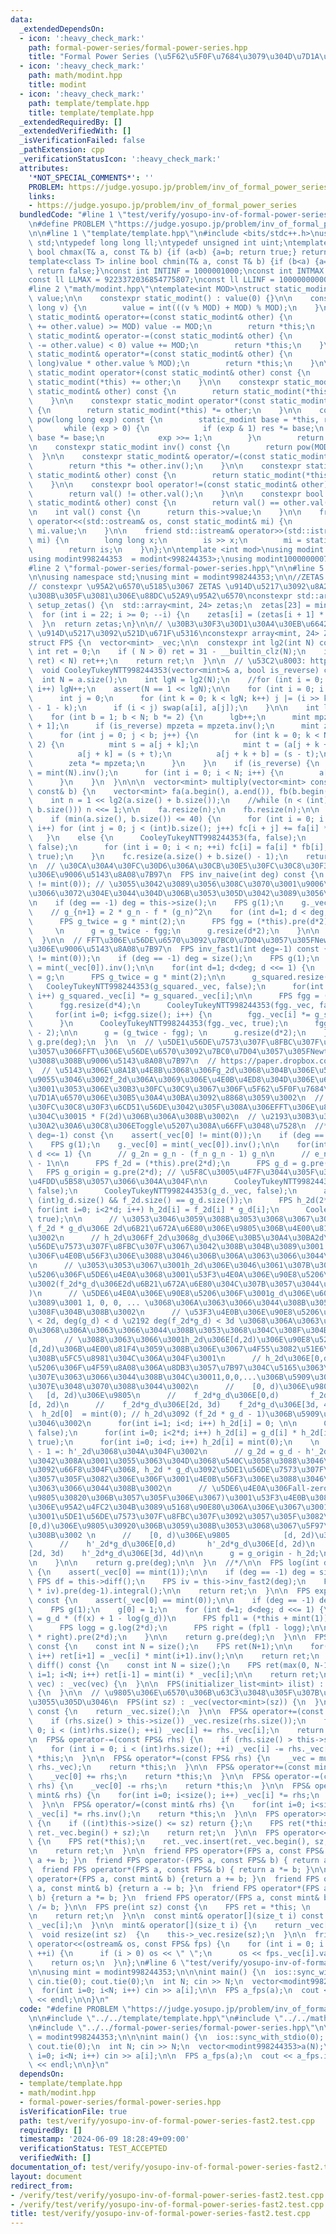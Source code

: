 ```yaml
---
data:
  _extendedDependsOn:
  - icon: ':heavy_check_mark:'
    path: formal-power-series/formal-power-series.hpp
    title: "Formal Power Series (\u5F62\u5F0F\u7684\u3079\u304D\u7D1A\u6570)"
  - icon: ':heavy_check_mark:'
    path: math/modint.hpp
    title: modint
  - icon: ':heavy_check_mark:'
    path: template/template.hpp
    title: template/template.hpp
  _extendedRequiredBy: []
  _extendedVerifiedWith: []
  _isVerificationFailed: false
  _pathExtension: cpp
  _verificationStatusIcon: ':heavy_check_mark:'
  attributes:
    '*NOT_SPECIAL_COMMENTS*': ''
    PROBLEM: https://judge.yosupo.jp/problem/inv_of_formal_power_series
    links:
    - https://judge.yosupo.jp/problem/inv_of_formal_power_series
  bundledCode: "#line 1 \"test/verify/yosupo-inv-of-formal-power-series-fast2.test.cpp\"\
    \n#define PROBLEM \"https://judge.yosupo.jp/problem/inv_of_formal_power_series\"\
    \n\n#line 1 \"template/template.hpp\"\n#include <bits/stdc++.h>\nusing namespace\
    \ std;\ntypedef long long ll;\ntypedef unsigned int uint;\ntemplate<class T> inline\
    \ bool chmax(T& a, const T& b) {if (a<b) {a=b; return true;} return false;}\n\
    template<class T> inline bool chmin(T& a, const T& b) {if (b<a) {a=b; return true;}\
    \ return false;}\nconst int INTINF = 1000001000;\nconst int INTMAX = 2147483647;\n\
    const ll LLMAX = 9223372036854775807;\nconst ll LLINF = 1000000000000000000;\n\
    #line 2 \"math/modint.hpp\"\ntemplate<int MOD>\nstruct static_modint {\n    int\
    \ value;\n\n    constexpr static_modint() : value(0) {}\n\n    constexpr static_modint(long\
    \ long v) {\n        value = int(((v % MOD) + MOD) % MOD);\n    }\n\n    constexpr\
    \ static_modint& operator+=(const static_modint& other) {\n        if ((value\
    \ += other.value) >= MOD) value -= MOD;\n        return *this;\n    }\n\n    constexpr\
    \ static_modint& operator-=(const static_modint& other) {\n        if ((value\
    \ -= other.value) < 0) value += MOD;\n        return *this;\n    }\n\n    constexpr\
    \ static_modint& operator*=(const static_modint& other) {\n        value = int((long\
    \ long)value * other.value % MOD);\n        return *this;\n    }\n\n    constexpr\
    \ static_modint operator+(const static_modint& other) const {\n        return\
    \ static_modint(*this) += other;\n    }\n\n    constexpr static_modint operator-(const\
    \ static_modint& other) const {\n        return static_modint(*this) -= other;\n\
    \    }\n\n    constexpr static_modint operator*(const static_modint& other) const\
    \ {\n        return static_modint(*this) *= other;\n    }\n\n    constexpr static_modint\
    \ pow(long long exp) const {\n        static_modint base = *this, res = 1;\n \
    \       while (exp > 0) {\n            if (exp & 1) res *= base;\n           \
    \ base *= base;\n            exp >>= 1;\n        }\n        return res;\n    }\n\
    \n    constexpr static_modint inv() const {\n        return pow(MOD - 2);\n  \
    \  }\n\n    constexpr static_modint& operator/=(const static_modint& other) {\n\
    \        return *this *= other.inv();\n    }\n\n    constexpr static_modint operator/(const\
    \ static_modint& other) const {\n        return static_modint(*this) /= other;\n\
    \    }\n\n    constexpr bool operator!=(const static_modint& other) const {\n\
    \        return val() != other.val();\n    }\n\n    constexpr bool operator==(const\
    \ static_modint& other) const {\n        return val() == other.val();\n    }\n\
    \n    int val() const {\n      return this->value;\n    }\n\n    friend std::ostream&\
    \ operator<<(std::ostream& os, const static_modint& mi) {\n        return os <<\
    \ mi.value;\n    }\n\n    friend std::istream& operator>>(std::istream& is, static_modint&\
    \ mi) {\n        long long x;\n        is >> x;\n        mi = static_modint(x);\n\
    \        return is;\n    }\n};\n\ntemplate <int mod>\nusing modint = static_modint<mod>;\n\
    using modint998244353  = modint<998244353>;\nusing modint1000000007 = modint<1000000007>;\n\
    #line 2 \"formal-power-series/formal-power-series.hpp\"\n\n#line 5 \"formal-power-series/formal-power-series.hpp\"\
    \n\nusing namespace std;\nusing mint = modint998244353;\n\n//ZETAS = {1,998244352,911660635,372528824,929031873,452798380,922799308,781712469,476477967,166035806,258648936,584193783,63912897,350007156,666702199,968855178,629671588,24514907,996173970,363395222,565042129,733596141,267099868,15311432};\n\
    // constexpr \u95A2\u6570\u5185\u3067 ZETAS \u914D\u5217\u3092\u8A2D\u5B9A\u3059\
    \u308B\u305F\u3081\u306E\u88DC\u52A9\u95A2\u6570\nconstexpr std::array<mint, 24>\
    \ setup_zetas() {\n  std::array<mint, 24> zetas;\n  zetas[23] = mint(3).pow(119);\n\
    \  for (int i = 22; i >= 0; --i) {\n    zetas[i] = (zetas[i + 1] * zetas[i + 1]);\n\
    \  }\n  return zetas;\n}\n\n// \u30B3\u30F3\u30D1\u30A4\u30EB\u6642\u306B ZETAS\
    \ \u914D\u5217\u3092\u521D\u671F\u5316\nconstexpr array<mint, 24> ZETAS = setup_zetas();\n\
    struct FPS {\n  vector<mint> _vec;\n\n  constexpr int lg2(int N) const {\n   \
    \ int ret = 0;\n    if ( N > 0) ret = 31 - __builtin_clz(N);\n    if ((1LL <<\
    \ ret) < N) ret++;\n    return ret;\n  }\n\n  // \u53C2\u8003: https://www.creativ.xyz/fast-fourier-transform/\n\
    \  void CooleyTukeyNTT998244353(vector<mint>& a, bool is_reverse) const {\n  \
    \  int N = a.size();\n    int lgN = lg2(N);\n    //for (int i = 0; 1 << i < N;\
    \ i++) lgN++;\n    assert(N == 1 << lgN);\n\n    for (int i = 0; i < N; i++) {\n\
    \      int j = 0;\n      for (int k = 0; k < lgN; k++) j |= (i >> k & 1) << (lgN\
    \ - 1 - k);\n      if (i < j) swap(a[i], a[j]);\n    }\n\n    int lgb = -1;\n\
    \    for (int b = 1; b < N; b *= 2) {\n      lgb++;\n      mint mpzeta = ZETAS[lgb\
    \ + 1];\n      if (is_reverse) mpzeta = mpzeta.inv();\n      mint zeta = 1;\n\n\
    \      for (int j = 0; j < b; j++) {\n        for (int k = 0; k < N; k += b *\
    \ 2) {\n          mint s = a[j + k];\n          mint t = (a[j + k + b] * zeta);\n\
    \          a[j + k] = (s + t);\n          a[j + k + b] = (s - t);\n        }\n\
    \        zeta *= mpzeta;\n      }\n    }\n    if (is_reverse) {\n      mint size_inv\
    \ = mint(N).inv();\n      for (int i = 0; i < N; i++) {\n        a[i] *= size_inv;\n\
    \      }\n    }\n  }\n\n\n  vector<mint> multiply(vector<mint> const& a, vector<mint>\
    \ const& b) {\n    vector<mint> fa(a.begin(), a.end()), fb(b.begin(), b.end());\n\
    \    int n = 1 << lg2(a.size() + b.size());\n    //while (n < (int)(a.size() +\
    \ b.size())) n <<= 1;\n\n    fa.resize(n);\n    fb.resize(n);\n\n    vector<mint>fc(n);\n\
    \    if (min(a.size(), b.size()) <= 40) {\n      for (int i = 0; i < (int)a.size();\
    \ i++) for (int j = 0; j < (int)b.size(); j++) fc[i + j] += fa[i] * fb[j];\n \
    \   }\n    else {\n      CooleyTukeyNTT998244353(fa, false);\n      CooleyTukeyNTT998244353(fb,\
    \ false);\n      for (int i = 0; i < n; ++i) fc[i] = fa[i] * fb[i];\n      CooleyTukeyNTT998244353(fc,\
    \ true);\n    }\n    fc.resize(a.size() + b.size() - 1);\n    return fc;\n  }\n\
    \n  // \u30CA\u30A4\u30FC\u30D6\u306A\u30CB\u30E5\u30FC\u30C8\u30F3\u6CD5\u3067\
    \u306E\u9006\u5143\u8A08\u7B97\n  FPS inv_naive(int deg) const {\n    assert(_vec[0]\
    \ != mint(0)); // \u3055\u3042\u3089\u3056\u308C\u3070\u3001\u9006\u5143\u306E\
    \u3066\u3072\u304E\u3044\u304D\u306B\u3053\u305D\u3042\u3089\u3056\u308C\u3002\
    \n    if (deg == -1) deg = this->size();\n    FPS g(1);\n    g._vec[0] = mint(_vec[0]).inv();\n\
    \    // g_{n+1} = 2 * g_n - f * (g_n)^2\n    for (int d=1; d < deg; d <<= 1) {\n\
    \      FPS g_twice = g * mint(2);\n      FPS fgg = (*this).pre(d*2) * g * g;\n\
    \     \n      g = g_twice - fgg;\n      g.resize(d*2);\n    }\n\n    return g.pre(deg);\n\
    \  }\n\n  // FFT\u306E\u56DE\u6570\u3092\u7BC0\u7D04\u3057\u305FNewton\u6CD5\u3067\
    \u306E\u9006\u5143\u8A08\u7B97\n  FPS inv_fast1(int deg=-1) const {\n    assert(_vec[0]\
    \ != mint(0));\n    if (deg == -1) deg = size();\n    FPS g(1);\n    g._vec[0]\
    \ = mint(_vec[0]).inv();\n\n    for(int d=1; d<deg; d <<= 1) {\n      FPS g_squared\
    \ = g;\n      FPS g_twice = g * mint(2);\n\n      g_squared.resize(d*4);\n   \
    \   CooleyTukeyNTT998244353(g_squared._vec, false);\n      for(int i=0; i<g_squared.size();\
    \ i++) g_squared._vec[i] *= g_squared._vec[i];\n\n      FPS fgg = (*this).pre(d*2);\n\
    \      fgg.resize(d*4);\n      CooleyTukeyNTT998244353(fgg._vec, false);\n\n \
    \     for(int i=0; i<fgg.size(); i++) {\n        fgg._vec[i] *= g_squared._vec[i];\n\
    \      }\n      CooleyTukeyNTT998244353(fgg._vec, true);\n      fgg.resize(d*4\
    \ - 2);\n\n      g = (g_twice - fgg); \n      g.resize(d*2);\n    }\n\n    return\
    \ g.pre(deg);\n  }\n  \n  // \u5DE1\u56DE\u7573\u307F\u8FBC\u307F\u3092\u5229\u7528\
    \u3057\u3066FFT\u306E\u56DE\u6570\u3092\u7BC0\u7D04\u3057\u305FNewton\u6CD5\u306B\
    \u3088\u308B\u9006\u5143\u8A08\u7B97\n  // https://paper.dropbox.com/doc/fps--CQCZhUV1oN9UT3BCLrowhxgzAg-EoHXQDZxfduAB8wD1PMBW\n\
    \  // \u5143\u306E\u8A18\u4E8B\u3068\u306Fg_2d\u3068\u304B\u306E\u547D\u540D\u304C\
    \u9055\u3046\u3002f_2d\u306A\u3069\u306E\u4E0B\u4ED8\u304D\u306E\u6570\u5B57\u306F\
    \u3001\u3053\u306E\u30B3\u30FC\u30C9\u3067\u306F\u5F62\u5F0F\u7684\u3079\u304D\
    \u7D1A\u6570\u306E\u30B5\u30A4\u30BA\u3092\u8868\u3059\u3002\n  // \u30CB\u30E5\
    \u30FC\u30C8\u30F3\u6CD51\u56DE\u3042\u305F\u308A\u306EFFT\u306E\u8A08\u7B97\u91CF\
    \u304C\u30015 * F(2d)\u306B\u306A\u308B\u3002\n  // \u2193\u30B3\u30E1\u30F3\u30C8\
    \u30A2\u30A6\u30C8\u306EToggle\u5207\u308A\u66FF\u3048\u7528\n  //*\n  FPS inv_fast2(int\
    \ deg=-1) const {\n    assert(_vec[0] != mint(0));\n    if (deg == -1) deg = size();\n\
    \    FPS g(1);\n    g._vec[0] = mint(_vec[0]).inv();\n\n    for(int d=1; d<deg;\
    \ d <<= 1) {\n      // g_2n = g_n - (f_n g_n - 1) g_n\n      // e_n := f_n g_n\
    \ - 1\n\n      FPS f_2d = (*this).pre(2*d);\n      FPS g_d = g.pre(2*d);\n   \
    \   FPS g_origin = g.pre(2*d); // \u5F8C\u3005\u4F7F\u3044\u305F\u3044\u306E\u3067\
    \u4FDD\u5B58\u3057\u3066\u304A\u304F\n\n      CooleyTukeyNTT998244353(f_2d._vec,\
    \ false);\n      CooleyTukeyNTT998244353(g_d._vec, false);\n      assert(2*d ==\
    \ (int)g_d.size() && f_2d.size() == g_d.size());\n      FPS h_2d(2*d);\n     \
    \ for(int i=0; i<2*d; i++) h_2d[i] = f_2d[i] * g_d[i];\n      CooleyTukeyNTT998244353(h_2d._vec,\
    \ true);\n\n      // \u3053\u3046\u3059\u308B\u3053\u3068\u3067\u3001h_2d\u306F\
    \ f_2d * g_d\u306E 2d\u6B21\u672A\u6E80\u306E\u9805\u306B\u4E00\u81F4\u3059\u308B\
    \u3002\n      // h_2d\u306Ff_2d\u3068g_d\u306E\u30B5\u30A4\u30BA2d\u306E\u5DE1\
    \u56DE\u7573\u307F\u8FBC\u307F\u3067\u3042\u308B\u304B\u3089\u3001 h_2d\u306E\u9805\
    \u306F\u4E0B\u56F3\u306E\u3088\u3046\u306B\u306A\u3063\u3066\u3044\u308B\u3002\
    \n      // \u3053\u3053\u3067\u3001h_2d\u306E\u3046\u3061\u307B\u3057\u3044\u90E8\
    \u5206\u306F\u5DE6\u4E0A\u3068\u3001\u53F3\u4E0A\u306E\u90E8\u5206\u306E\u307F\
    \u3002(f_2d*g_d\u306E2d\u6B21\u672A\u6E80\u304C\u307B\u3057\u3044\u306E\u3067\
    )\n      // \u5DE6\u4E0A\u306E\u90E8\u5206\u306F\u3001g_d\u306E\u6027\u8CEA\u304B\
    \u3089\u3001 1, 0, 0, ... \u3068\u306A\u3063\u3066\u3044\u308B\u3053\u3068\u304C\
    \u308F\u304B\u308B\u3002\n      // \u53F3\u4E0B\u306E\u90E8\u5206\u306F deg(f_2d)\
    \ < 2d, deg(g_d) < d \u2192 deg(f_2d*g_d) < 3d \u3068\u306A\u3063\u3066\u3001\
    0\u3068\u306A\u3063\u3066\u3044\u308B\u3053\u3068\u304C\u308F\u304B\u308B\u3002\
    \n      // \u3088\u3063\u3066\u3001h_2d\u306E[d,2d)\u306E\u90E8\u5206\u306Ff_2d*g_d\u306E\
    [d,2d)\u306B\u4E00\u81F4\u3059\u308B\u306E\u3067\u4F55\u3082\u51E6\u7406\u3059\
    \u308B\u5FC5\u8981\u304C\u306A\u304F\u3001\n      // h_2d\u306E[0,d)\u306E\u90E8\
    \u5206\u306F\u4F59\u8A08\u306A\u8DB3\u3057\u7B97\u304C\u5165\u3063\u3066\u3057\
    \u307E\u3063\u3066\u3044\u308B\u304C\u30011,0,0,...\u306B\u5909\u3048\u3066\u3057\
    \u307E\u3048\u3070\u3088\u3044\u3002\n      //    [0, d)\u306E\u9805         \
    \   [d, 2d)\u306E\u9805\n      //    f_2d*g_d\u306E[0,d)       f_2d*g_d\u306E\
    [d, 2d)\n      //    f_2d*g_d\u306E[2d, 3d)    f_2d*g_d\u306E[3d, 4d)\n\n    \
    \  h_2d[0]  = mint(0); // h_2d\u3092 (f_2d * g_d - 1)\u306B\u5909\u3048\u3061\u3083\
    \u3046\u3002\n      for(int i=1; i<d; i++) h_2d[i] = 0; \n\n      CooleyTukeyNTT998244353(h_2d._vec,\
    \ false);\n      for(int i=0; i<2*d; i++) h_2d[i] = g_d[i] * h_2d[i];\n      CooleyTukeyNTT998244353(h_2d._vec,\
    \ true);\n      for(int i=0; i<d; i++) h_2d[i] = mint(0);\n    \n      // h_2d\
    \ - 1 =: h'_2d\u3068\u304A\u304F\u3002\n      // g_2d = g_d - h'_2d * g_d \u3067\
    \u3042\u308A\u3001\u3055\u3063\u304D\u3068\u540C\u3058\u3088\u3046\u306A\u56F3\
    \u3092\u66F8\u304F\u3068, h_2d * g_d\u3092\u5DE1\u56DE\u7573\u307F\u8FBC\u307F\
    \u3057\u305F\u3082\u306E\u306F\u3001\u4E0B\u56F3\u306E\u3088\u3046\u306B\u306A\
    \u3063\u3066\u3044\u308B\u3002\n      // \u5DE6\u4E0A\u306Fall-zero(\u5B9A\u6570\
    \u9805\u30820\u306B\u3057\u305F\u306E\u3067)\u3001\u53F3\u4E0B\u3082\u6B21\u6570\
    \u306E\u95A2\u4FC2\u304B\u3089\u5168\u90E80\u306A\u306E\u3067\u3001h_2d * g_d\u306F\
    \u3001\u5DE1\u56DE\u7573\u307F\u8FBC\u307F\u3092\u3057\u305F\u3082\u306E\u306E\
    [0,d)\u306E\u9805\u30920\u306B\u3059\u308B\u3053\u3068\u3067\u5F97\u3089\u308C\
    \u308B\u3002 \n      //    [0, d)\u306E\u9805            [d, 2d)\u306E\u9805\n\
    \      //    h'_2d*g_d\u306E[0,d)       h'_2d*g_d\u306E[d, 2d)\n      //    h'_2d*g_d\u306E\
    [2d, 3d)    h'_2d*g_d\u306E[3d, 4d)\n\n      g = g_origin - h_2d;\n      g.resize(d*2);\n\
    \n    }\n\n    return g.pre(deg);\n\n  }\n  //*/\n\n  FPS log(int deg=-1) const\
    \ {\n    assert(_vec[0] == mint(1));\n\n    if (deg == -1) deg = size();\n   \
    \ FPS df = this->diff();\n    FPS iv = this->inv_fast2(deg);\n    FPS ret = (df\
    \ * iv).pre(deg-1).integral();\n\n    return ret;\n  }\n\n  FPS exp(int deg=-1)\
    \ const {\n    assert(_vec[0] == mint(0));\n\n    if (deg == -1) deg = size();\n\
    \    FPS g(1);\n    g[0] = 1;\n    for (int d=1; d<deg; d <<= 1) {\n      // g_2d\
    \ = g_d * (f(x) + 1 - log(g_d))\n      FPS fpl1 = (*this + mint(1)).pre(2*d);\n\
    \      FPS logg = g.log(2*d);\n      FPS right = (fpl1 - logg);\n\n      g = (g\
    \ * right).pre(2*d);\n    }\n\n    return g.pre(deg);\n  }\n\n  FPS integral()\
    \ const {\n    const int N = size();\n    FPS ret(N+1);\n\n    for(int i=0; i<N;\
    \ i++) ret[i+1] = _vec[i] * mint(i+1).inv();\n\n    return ret;\n  }\n\n  FPS\
    \ diff() const {\n    const int N = size();\n    FPS ret(max(0, N-1));\n    for(int\
    \ i=1; i<N; i++) ret[i-1] = mint(i) * _vec[i];\n\n    return ret;\n  }\n\n  FPS(vector<mint>\
    \ vec) : _vec(vec) {\n  }\n\n  FPS(initializer_list<mint> ilist) : _vec(ilist)\
    \ {\n  }\n\n  // \u9805\u306E\u6570\u306B\u63C3\u3048\u305F\u307B\u3046\u304C\u3088\
    \u3055\u305D\u3046\n  FPS(int sz) : _vec(vector<mint>(sz)) {\n  }\n\n  int size()\
    \ const {\n    return _vec.size();\n  }\n\n  FPS& operator+=(const FPS& rhs) {\n\
    \    if (rhs.size() > this->size()) _vec.resize(rhs.size());\n    for (int i =\
    \ 0; i < (int)rhs.size(); ++i) _vec[i] += rhs._vec[i];\n    return *this;\n  }\n\
    \n  FPS& operator-=(const FPS& rhs) {\n    if (rhs.size() > this->size()) this->_vec.resize(rhs.size());\n\
    \    for (int i = 0; i < (int)rhs.size(); ++i) _vec[i] -= rhs._vec[i];\n    return\
    \ *this;\n  }\n\n  FPS& operator*=(const FPS& rhs) {\n    _vec = multiply(_vec,\
    \ rhs._vec);\n    return *this;\n  }\n\n  FPS& operator+=(const mint& rhs) {\n\
    \    _vec[0] += rhs;\n    return *this;\n  }\n\n  FPS& operator-=(const mint&\
    \ rhs) {\n    _vec[0] -= rhs;\n    return *this;\n  }\n\n  FPS& operator*=(const\
    \ mint& rhs) {\n    for(int i=0; i<size(); i++) _vec[i] *= rhs;\n    return *this;\n\
    \  }\n\n  FPS& operator/=(const mint& rhs) {\n    for(int i=0; i<size(); i++)\
    \ _vec[i] *= rhs.inv();\n    return *this;\n  }\n\n  FPS operator>>(int sz) const\
    \ {\n    if ((int)this->size() <= sz) return {};\n    FPS ret(*this);\n    ret._vec.erase(ret._vec.begin(),\
    \ ret._vec.begin() + sz);\n    return ret;\n  }\n\n  FPS operator<<(int sz) const\
    \ {\n    FPS ret(*this);\n    ret._vec.insert(ret._vec.begin(), sz, mint(0));\n\
    \n    return ret;\n  }\n\n  friend FPS operator+(FPS a, const FPS& b) { return\
    \ a += b; }\n  friend FPS operator-(FPS a, const FPS& b) { return a -= b; }\n\
    \  friend FPS operator*(FPS a, const FPS& b) { return a *= b; }\n\n  friend FPS\
    \ operator+(FPS a, const mint& b) {return a += b; }\n  friend FPS operator-(FPS\
    \ a, const mint& b) {return a -= b; }\n  friend FPS operator*(FPS a, const mint&\
    \ b) {return a *= b; }\n  friend FPS operator/(FPS a, const mint& b) {return a\
    \ /= b; }\n\n  FPS pre(int sz) const {\n    FPS ret = *this; \n    ret._vec.resize(sz);\n\
    \n    return ret;\n  }\n\n  const mint& operator[](size_t i) const {\n    return\
    \ _vec[i];\n  }\n\n  mint& operator[](size_t i) {\n    return _vec[i];\n  }\n\n\
    \  void resize(int sz)  {\n    this->_vec.resize(sz);\n  }\n\n  friend ostream&\
    \ operator<<(ostream& os, const FPS& fps) {\n    for (int i = 0; i < fps.size();\
    \ ++i) {\n      if (i > 0) os << \" \";\n      os << fps._vec[i].val();\n    }\n\
    \    return os;\n  }\n};\n#line 6 \"test/verify/yosupo-inv-of-formal-power-series-fast2.test.cpp\"\
    \n\nusing mint = modint998244353;\n\n\nint main() {\n  ios::sync_with_stdio(0);\
    \ cin.tie(0); cout.tie(0);\n  int N; cin >> N;\n  vector<modint998244353>a(N);\n\
    \  for(int i=0; i<N; i++) cin >> a[i];\n\n  FPS a_fps(a);\n  cout << a_fps.inv_fast2(N)\
    \ << endl;\n\n}\n"
  code: "#define PROBLEM \"https://judge.yosupo.jp/problem/inv_of_formal_power_series\"\
    \n\n#include \"../../template/template.hpp\"\n#include \"../../math/modint.hpp\"\
    \n#include \"../../formal-power-series/formal-power-series.hpp\"\n\nusing mint\
    \ = modint998244353;\n\n\nint main() {\n  ios::sync_with_stdio(0); cin.tie(0);\
    \ cout.tie(0);\n  int N; cin >> N;\n  vector<modint998244353>a(N);\n  for(int\
    \ i=0; i<N; i++) cin >> a[i];\n\n  FPS a_fps(a);\n  cout << a_fps.inv_fast2(N)\
    \ << endl;\n\n}\n"
  dependsOn:
  - template/template.hpp
  - math/modint.hpp
  - formal-power-series/formal-power-series.hpp
  isVerificationFile: true
  path: test/verify/yosupo-inv-of-formal-power-series-fast2.test.cpp
  requiredBy: []
  timestamp: '2024-06-09 18:28:49+09:00'
  verificationStatus: TEST_ACCEPTED
  verifiedWith: []
documentation_of: test/verify/yosupo-inv-of-formal-power-series-fast2.test.cpp
layout: document
redirect_from:
- /verify/test/verify/yosupo-inv-of-formal-power-series-fast2.test.cpp
- /verify/test/verify/yosupo-inv-of-formal-power-series-fast2.test.cpp.html
title: test/verify/yosupo-inv-of-formal-power-series-fast2.test.cpp
---
```

